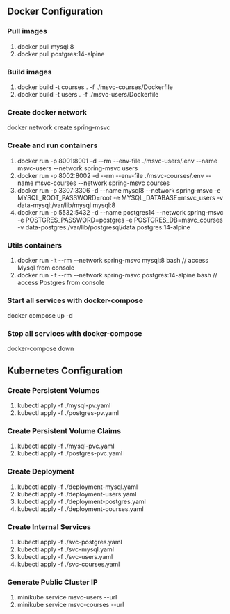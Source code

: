 ## Docker Configuration

### Pull images
1. docker pull mysql:8
2. docker pull postgres:14-alpine

### Build images
1. docker build -t courses . -f ./msvc-courses/Dockerfile
2. docker build -t users . -f ./msvc-users/Dockerfile 

### Create docker network
docker network create spring-msvc

### Create and run  containers
1. docker run -p 8001:8001 -d --rm --env-file ./msvc-users/.env --name msvc-users --network spring-msvc users
2. docker run -p 8002:8002 -d --rm --env-file ./msvc-courses/.env --name msvc-courses --network spring-msvc courses
3. docker run -p 3307:3306 -d  --name mysql8 --network spring-msvc -e MYSQL_ROOT_PASSWORD=root -e MYSQL_DATABASE=msvc_users -v data-mysql:/var/lib/mysql mysql:8
4. docker run -p 5532:5432 -d --name postgres14 --network spring-msvc -e POSTGRES_PASSWORD=postgres -e POSTGRES_DB=msvc_courses -v data-postgres:/var/lib/postgresql/data postgres:14-alpine

### Utils containers
1. docker run -it --rm --network spring-msvc mysql:8 bash // access Mysql from console
2. docker run -it --rm --network spring-msvc postgres:14-alpine bash // access Postgres from console

### Start all services with docker-compose
docker compose up -d

### Stop all services with docker-compose
docker-compose down

## Kubernetes Configuration

### Create Persistent Volumes
1. kubectl apply -f ./mysql-pv.yaml
2. kubectl apply -f ./postgres-pv.yaml

### Create Persistent Volume Claims
1. kubectl apply -f ./mysql-pvc.yaml
2. kubectl apply -f ./postgres-pvc.yaml

### Create Deployment
1. kubectl apply -f ./deployment-mysql.yaml
2. kubectl apply -f ./deployment-users.yaml
3. kubectl apply -f ./deployment-postgres.yaml
4. kubectl apply -f ./deployment-courses.yaml

### Create Internal Services
1. kubectl apply -f ./svc-postgres.yaml
2. kubectl apply -f ./svc-mysql.yaml
3. kubectl apply -f ./svc-users.yaml
4. kubectl apply -f ./svc-courses.yaml

### Generate Public Cluster IP
1. minikube service msvc-users --url
2. minikube service msvc-courses --url